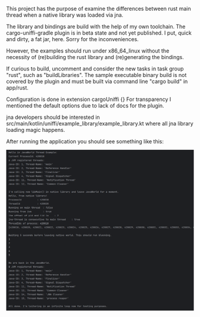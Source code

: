 This project has the purpose of examine the differences between rust main thread when a native library was loaded via jna.

The library and bindings are build with the help of my own toolchain.
The cargo-uniffi-gradle plugin is in beta state and not yet published.
I put, quick and dirty, a fat jar, here.
Sorry for the inconveniences.

However, the examples should run under x86_64_linux without the necessity
of (re)building the rust library and (re)generating the bindings.

If curious to build, uncomment and consider the new tasks in task group "rust",
such as "buildLibraries".
The sample executable binary build is not covered by the plugin
and must be built via command line "cargo build" in app/rust.

Configuration is done in extension cargoUniffi {}
For transparency I mentioned the default options due to lack of docs for the plugin.

jna developers should be interested in
src/main/kotlin/uniffi/example_library/example_library.kt
where all jna library loading magic happens.

After running the application you should see something like this:

![screenshot](app/JvmJnaThreadingExample_sampleOutput.png)
